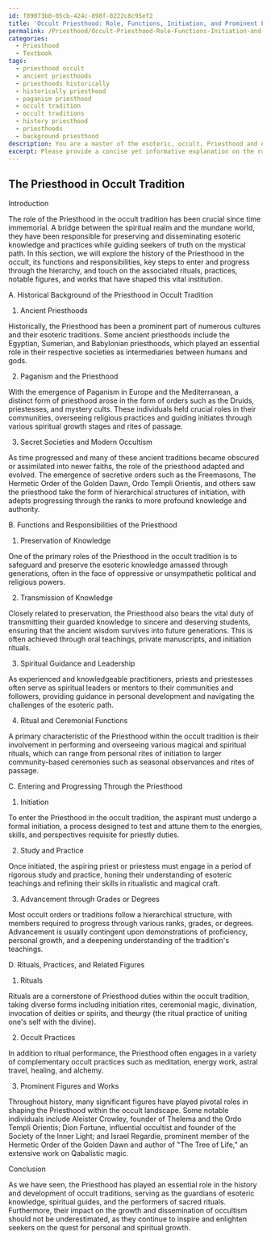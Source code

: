 ```yaml
---
id: f89073b0-05cb-424c-898f-0222c8c95ef2
title: 'Occult Priesthood: Role, Functions, Initiation, and Prominent Figures'
permalink: /Priesthood/Occult-Priesthood-Role-Functions-Initiation-and-Prominent-Figures/
categories:
  - Priesthood
  - Textbook
tags:
  - priesthood occult
  - ancient priesthoods
  - priesthoods historically
  - historically priesthood
  - paganism priesthood
  - occult tradition
  - occult traditions
  - history priesthood
  - priesthoods
  - background priesthood
description: You are a master of the esoteric, occult, Priesthood and education, you have written many textbooks on the subject in ways that provide students with rich and deep understanding of the subject. You are being asked to write textbook-like sections on a topic and you do it with full context, explainability, and reliability in accuracy to the true facts of the topic at hand, in a textbook style that a student would easily be able to learn from, in a rich, engaging, and contextual way. Always include relevant context (such as formulas and history), related concepts, and in a way that someone can gain deep insights from.
excerpt: Please provide a concise yet informative explanation on the role and significance of the Priesthood in the occult tradition, including its historical background, functions and responsibilities, and the key steps involved in entering and progressing through the Priesthood. Additionally, include a brief mention of rituals and practices often associated with the Priesthood, as well as any prominent figures or works related to the topic.
---
```


## The Priesthood in Occult Tradition

Introduction

The role of the Priesthood in the occult tradition has been crucial since time immemorial. A bridge between the spiritual realm and the mundane world, they have been responsible for preserving and disseminating esoteric knowledge and practices while guiding seekers of truth on the mystical path. In this section, we will explore the history of the Priesthood in the occult, its functions and responsibilities, key steps to enter and progress through the hierarchy, and touch on the associated rituals, practices, notable figures, and works that have shaped this vital institution.

A. Historical Background of the Priesthood in Occult Tradition

1. Ancient Priesthoods

Historically, the Priesthood has been a prominent part of numerous cultures and their esoteric traditions. Some ancient priesthoods include the Egyptian, Sumerian, and Babylonian priesthoods, which played an essential role in their respective societies as intermediaries between humans and gods.

2. Paganism and the Priesthood

With the emergence of Paganism in Europe and the Mediterranean, a distinct form of priesthood arose in the form of orders such as the Druids, priestesses, and mystery cults. These individuals held crucial roles in their communities, overseeing religious practices and guiding initiates through various spiritual growth stages and rites of passage.

3. Secret Societies and Modern Occultism

As time progressed and many of these ancient traditions became obscured or assimilated into newer faiths, the role of the priesthood adapted and evolved. The emergence of secretive orders such as the Freemasons, The Hermetic Order of the Golden Dawn, Ordo Templi Orientis, and others saw the priesthood take the form of hierarchical structures of initiation, with adepts progressing through the ranks to more profound knowledge and authority.

B. Functions and Responsibilities of the Priesthood

1. Preservation of Knowledge

One of the primary roles of the Priesthood in the occult tradition is to safeguard and preserve the esoteric knowledge amassed through generations, often in the face of oppressive or unsympathetic political and religious powers.

2. Transmission of Knowledge

Closely related to preservation, the Priesthood also bears the vital duty of transmitting their guarded knowledge to sincere and deserving students, ensuring that the ancient wisdom survives into future generations. This is often achieved through oral teachings, private manuscripts, and initiation rituals.

3. Spiritual Guidance and Leadership

As experienced and knowledgeable practitioners, priests and priestesses often serve as spiritual leaders or mentors to their communities and followers, providing guidance in personal development and navigating the challenges of the esoteric path.

4. Ritual and Ceremonial Functions

A primary characteristic of the Priesthood within the occult tradition is their involvement in performing and overseeing various magical and spiritual rituals, which can range from personal rites of initiation to larger community-based ceremonies such as seasonal observances and rites of passage.

C. Entering and Progressing Through the Priesthood

1. Initiation

To enter the Priesthood in the occult tradition, the aspirant must undergo a formal initiation, a process designed to test and attune them to the energies, skills, and perspectives requisite for priestly duties.

2. Study and Practice

Once initiated, the aspiring priest or priestess must engage in a period of rigorous study and practice, honing their understanding of esoteric teachings and refining their skills in ritualistic and magical craft.

3. Advancement through Grades or Degrees

Most occult orders or traditions follow a hierarchical structure, with members required to progress through various ranks, grades, or degrees. Advancement is usually contingent upon demonstrations of proficiency, personal growth, and a deepening understanding of the tradition's teachings.

D. Rituals, Practices, and Related Figures

1. Rituals

Rituals are a cornerstone of Priesthood duties within the occult tradition, taking diverse forms including initiation rites, ceremonial magic, divination, invocation of deities or spirits, and theurgy (the ritual practice of uniting one's self with the divine).

2. Occult Practices

In addition to ritual performance, the Priesthood often engages in a variety of complementary occult practices such as meditation, energy work, astral travel, healing, and alchemy.

3. Prominent Figures and Works

Throughout history, many significant figures have played pivotal roles in shaping the Priesthood within the occult landscape. Some notable individuals include Aleister Crowley, founder of Thelema and the Ordo Templi Orientis; Dion Fortune, influential occultist and founder of the Society of the Inner Light; and Israel Regardie, prominent member of the Hermetic Order of the Golden Dawn and author of "The Tree of Life," an extensive work on Qabalistic magic.

Conclusion

As we have seen, the Priesthood has played an essential role in the history and development of occult traditions, serving as the guardians of esoteric knowledge, spiritual guides, and the performers of sacred rituals. Furthermore, their impact on the growth and dissemination of occultism should not be underestimated, as they continue to inspire and enlighten seekers on the quest for personal and spiritual growth.
